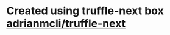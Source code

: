 # Created using truffle-next box [adrianmcli/truffle-next](https://github.com/adrianmcli/truffle-next)
